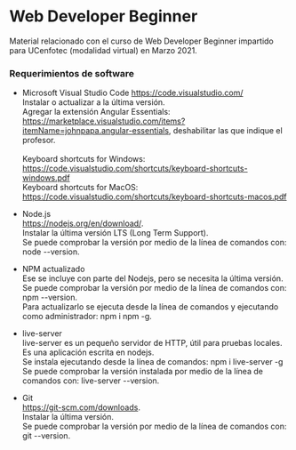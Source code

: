 # Web Developer Beginner
Material relacionado con el curso de Web Developer Beginner impartido para UCenfotec (modalidad virtual) en Marzo 2021.

### Requerimientos de software
* Microsoft Visual Studio Code https://code.visualstudio.com/
 <br/>Instalar o actualizar a la última versión.
 <br/>Agregar la extensión Angular Essentials: https://marketplace.visualstudio.com/items?itemName=johnpapa.angular-essentials, deshabilitar las que indique el profesor.
 <br/><br/>Keyboard shortcuts for Windows: https://code.visualstudio.com/shortcuts/keyboard-shortcuts-windows.pdf
 <br/>Keyboard shortcuts for MacOS: https://code.visualstudio.com/shortcuts/keyboard-shortcuts-macos.pdf
	
* Node.js
 <br/>https://nodejs.org/en/download/.
 <br/>Instalar la última versión LTS (Long Term Support).
 <br/>Se puede comprobar la versión por medio de la línea de comandos con: node --version.
	
* NPM actualizado
 <br/>Ese se incluye con parte del Nodejs, pero se necesita la última versión.
 <br/>Se puede comprobar la versión por medio de la línea de comandos con: npm --version.
 <br/>Para actualizarlo se ejecuta desde la línea de comandos y ejecutando como administrador: npm i npm -g.
 
* live-server
 <br>live-server es un pequeño servidor de HTTP, útil para pruebas locales. Es una aplicación escrita en nodejs.
 <br>Se instala ejecutando desde la línea de comandos: npm i live-server -g
 <br/>Se puede comprobar la versión instalada por medio de la línea de comandos con: live-server --version.
 
 * Git
 <br/>https://git-scm.com/downloads.
 <br/>Instalar la última versión.
 <br/>Se puede comprobar la versión por medio de la línea de comandos con: git --version.
